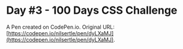 # Day #3 - 100 Days CSS Challenge

A Pen created on CodePen.io. Original URL: [https://codepen.io/nilsertle/pen/dyLXaMJ](https://codepen.io/nilsertle/pen/dyLXaMJ).

